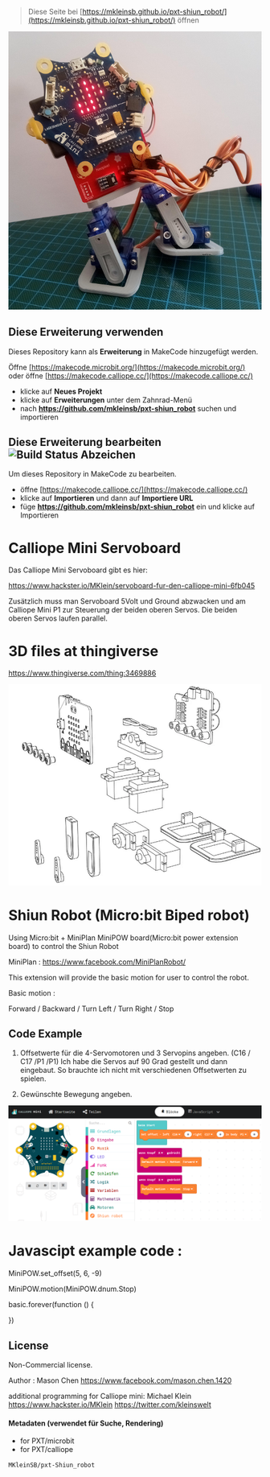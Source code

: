 > Diese Seite bei [https://mkleinsb.github.io/pxt-shiun_robot/](https://mkleinsb.github.io/pxt-shiun_robot/) öffnen

![image](https://github.com/MKleinSB/pxt-Shiun_robot/blob/master/CalliopeBiPod.png)

## Diese Erweiterung verwenden

Dieses Repository kann als **Erweiterung** in MakeCode hinzugefügt werden.

Öffne [https://makecode.microbit.org/](https://makecode.microbit.org/) oder öffne [https://makecode.calliope.cc/](https://makecode.calliope.cc/)

* klicke auf **Neues Projekt**
* klicke auf **Erweiterungen** unter dem Zahnrad-Menü
* nach **https://github.com/mkleinsb/pxt-shiun_robot** suchen und importieren

## Diese Erweiterung bearbeiten ![Build Status Abzeichen](https://github.com/mkleinsb/pxt-shiun_robot/workflows/MakeCode/badge.svg)

Um dieses Repository in MakeCode zu bearbeiten.

* öffne [https://makecode.calliope.cc/](https://makecode.calliope.cc/)
* klicke auf **Importieren** und dann auf **Importiere URL**
* füge **https://github.com/mkleinsb/pxt-shiun_robot** ein und klicke auf Importieren

# Calliope Mini Servoboard
Das Calliope Mini Servoboard gibt es hier:

https://www.hackster.io/MKlein/servoboard-fur-den-calliope-mini-6fb045

Zusätzlich muss man Servoboard 5Volt und Ground abzwacken und am Calliope Mini P1 zur Steuerung der beiden oberen Servos. Die beiden oberen Servos laufen parallel.

# 3D files at thingiverse

https://www.thingiverse.com/thing:3469886

![image](https://github.com/MKleinSB/pxt-Shiun_robot/blob/master/robot.png)
   
# Shiun Robot (Micro:bit Biped robot)
Using Micro:bit + MiniPlan MiniPOW board(Micro:bit power extension board) to control the Shiun Robot

MiniPlan : https://www.facebook.com/MiniPlanRobot/

This extension will provide the basic motion for user to control the robot. 

Basic motion : 

Forward / Backward / Turn Left / Turn Right / Stop

## Code Example 
1. Offsetwerte für die 4-Servomotoren und 3 Servopins angeben.  (C16 / C17 /P1 /P1)
Ich habe die Servos auf 90 Grad gestellt und dann eingebaut. So brauchte ich nicht mit verschiedenen Offsetwerten zu spielen. 
      
2. Gewünschte Bewegung angeben. 

![image](https://github.com/MKleinSB/pxt-Shiun_robot/blob/master/CalliBiPodBlocks.png)

Javascipt example code : 
==============================================================================
MiniPOW.set_offset(5, 6, -9)

MiniPOW.motion(MiniPOW.dnum.Stop)

basic.forever(function () {
	
})


## License

Non-Commercial license.

Author : Mason Chen
https://www.facebook.com/mason.chen.1420

additional programming for Calliope mini: Michael Klein
https://www.hackster.io/MKlein
https://twitter.com/kleinswelt

#### Metadaten (verwendet für Suche, Rendering)

* for PXT/microbit
* for PXT/calliope

```package
MKleinSB/pxt-Shiun_robot
```
